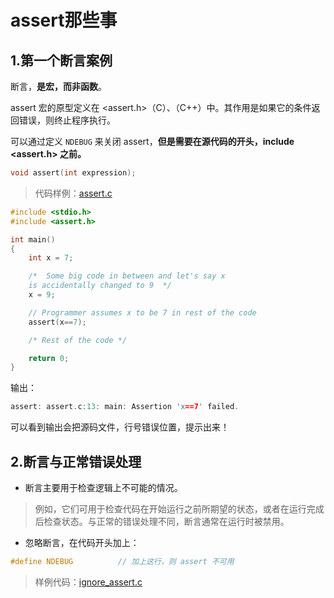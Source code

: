 # assert那些事


## 1.第一个断言案例

断言，**是宏，而非函数**。

assert 宏的原型定义在 <assert.h>（C）、<cassert>（C++）中。其作用是如果它的条件返回错误，则终止程序执行。

可以通过定义 `NDEBUG` 来关闭 assert，**但是需要在源代码的开头，include <assert.h> 之前。**

```c
void assert(int expression);
```

> 代码样例：[assert.c](./assert.c)
```c
#include <stdio.h> 
#include <assert.h> 

int main() 
{ 
    int x = 7; 

    /*  Some big code in between and let's say x  
    is accidentally changed to 9  */
    x = 9; 

    // Programmer assumes x to be 7 in rest of the code 
    assert(x==7); 

    /* Rest of the code */

    return 0; 
} 
```
输出：
```c
assert: assert.c:13: main: Assertion 'x==7' failed.
```
可以看到输出会把源码文件，行号错误位置，提示出来！

## 2.断言与正常错误处理

+ 断言主要用于检查逻辑上不可能的情况。

>例如，它们可用于检查代码在开始运行之前所期望的状态，或者在运行完成后检查状态。与正常的错误处理不同，断言通常在运行时被禁用。

+ 忽略断言，在代码开头加上：
```c++
#define NDEBUG          // 加上这行，则 assert 不可用
```

> 样例代码：[ignore_assert.c](./ignore_assert.c)
